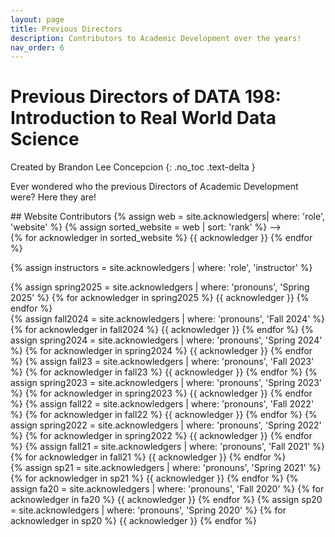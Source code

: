 ```yaml
---
layout: page
title: Previous Directors
description: Contributors to Academic Development over the years!
nav_order: 6
---
```


# Previous Directors of DATA 198: Introduction to Real World Data Science 
Created by Brandon Lee Concepcion
{: .no_toc .text-delta }

Ever wondered who the previous Directors of Academic Development were? Here they are! 

<!-->
## Website Contributors
{% assign web = site.acknowledgers| where: 'role', 'website' %}
{% assign sorted_website = web | sort: 'rank' %}
-->

<div class="role flex">
{% for acknowledger in sorted_website %}
{{ acknowledger }}
{% endfor %}
</div>


{% assign instructors = site.acknowledgers | where: 'role', 'instructor' %}

<div class="role flex">
{% assign spring2025 = site.acknowledgers | where: 'pronouns', 'Spring 2025' %}
  {% for acknowledger in spring2025 %}
    {{ acknowledger }}
  {% endfor %}
</div>

<div class="role flex">
{% assign fall2024 = site.acknowledgers | where: 'pronouns', 'Fall 2024' %}
  {% for acknowledger in fall2024 %}
    {{ acknowledger }}
  {% endfor %}
{% assign spring2024 = site.acknowledgers | where: 'pronouns', 'Spring 2024' %}
  {% for acknowledger in spring2024 %}
    {{ acknowledger }}
  {% endfor %}
{% assign fall23 = site.acknowledgers | where: 'pronouns', 'Fall 2023' %}
  {% for acknowledger in fall23 %}
    {{ acknowledger }}
  {% endfor %}
{% assign spring2023 = site.acknowledgers | where: 'pronouns', 'Spring 2023' %}
  {% for acknowledger in spring2023 %}
    {{ acknowledger }}
  {% endfor %}
{% assign fall22 = site.acknowledgers | where: 'pronouns', 'Fall 2022' %}
  {% for acknowledger in fall22 %}
    {{ acknowledger }}
  {% endfor %}
{% assign spring2022 = site.acknowledgers | where: 'pronouns', 'Spring 2022' %}
  {% for acknowledger in spring2022 %}
    {{ acknowledger }}
  {% endfor %}
{% assign fall21 = site.acknowledgers | where: 'pronouns', 'Fall 2021' %}
  {% for acknowledger in fall21 %}
    {{ acknowledger }}
  {% endfor %}
</div>

<div class="role flex">
{% assign sp21 = site.acknowledgers | where: 'pronouns', 'Spring 2021' %}
  {% for acknowledger in sp21 %}
    {{ acknowledger }}
  {% endfor %}
{% assign fa20 = site.acknowledgers | where: 'pronouns', 'Fall 2020' %}
  {% for acknowledger in fa20 %}
    {{ acknowledger }}
  {% endfor %}
{% assign sp20 = site.acknowledgers | where: 'pronouns', 'Spring 2020' %}
  {% for acknowledger in sp20 %}
    {{ acknowledger }}
  {% endfor %}
</div>
